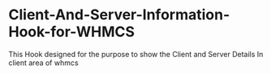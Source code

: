 # Client-And-Server-Information-Hook-for-WHMCS
This Hook designed for the purpose to show the Client and Server Details In client area of whmcs

